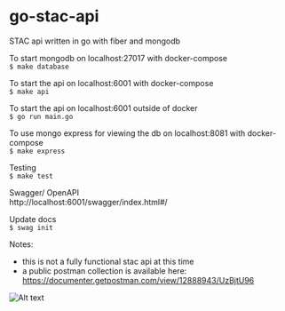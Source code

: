 # go-stac-api
STAC api written in go with fiber and mongodb   

To start mongodb on localhost:27017 with docker-compose   
```$ make database```    

To start the api on localhost:6001 with docker-compose    
```$ make api```   

To start the api on localhost:6001 outside of docker   
```$ go run main.go```   
   
To use mongo express for viewing the db on localhost:8081 with docker-compose  
```$ make express```   

Testing    
```$ make test```
   
Swagger/ OpenAPI   
http://localhost:6001/swagger/index.html#/  

Update docs    
```$ swag init```   

Notes:   
- this is not a fully functional stac api at this time    
- a public postman collection is available here:  
https://documenter.getpostman.com/view/12888943/UzBjtU96

![Alt text](data/swagger.png?raw=true "Postman Docs")
